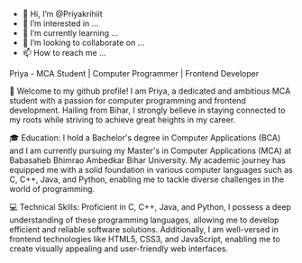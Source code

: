 - 👋 Hi, I’m @Priyakrihiit
- 👀 I’m interested in ...
- 🌱 I’m currently learning ...
- 💞️ I’m looking to collaborate on ...
- 📫 How to reach me ...

<!---
Priyakrihiit/Priyakrihiit is a ✨ special ✨ repository because its `README.md` (this file) appears on your GitHub profile.
You can click the Preview link to take a look at your changes.
--->

Priya - MCA Student | Computer Programmer | Frontend Developer

👋 Welcome to my github profile! I am Priya, a dedicated and ambitious MCA student with a passion for computer programming and frontend development. Hailing from Bihar, I strongly believe in staying connected to my roots while striving to achieve great heights in my career.

🎓 Education:
I hold a Bachelor's degree in Computer Applications (BCA) and I am currently pursuing my Master's in Computer Applications (MCA) at Babasaheb Bhimrao Ambedkar Bihar University. My academic journey has equipped me with a solid foundation in various computer languages such as C, C++, Java, and Python, enabling me to tackle diverse challenges in the world of programming.

💻 Technical Skills:
Proficient in C, C++, Java, and Python, I possess a deep understanding of these programming languages, allowing me to develop efficient and reliable software solutions. Additionally, I am well-versed in frontend technologies like HTML5, CSS3, and JavaScript, enabling me to create visually appealing and user-friendly web interfaces.
